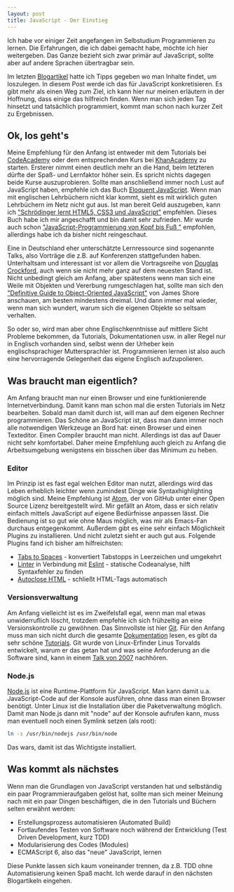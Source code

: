 ```yaml
---
layout: post
title: JavaScript - Der Einstieg
---
```


Ich habe vor einiger Zeit angefangen im Selbstudium Programmieren zu lernen. Die Erfahrungen, die ich dabei gemacht habe, möchte ich hier weitergeben. Das Ganze bezieht sich zwar primär auf JavaScript, sollte aber auf andere Sprachen übertragbar sein.

Im letzten [Blogartikel](http://blog.slotted-spoon.de/Loslegen-mit-Programmieren/) hatte ich Tipps gegeben wo man Inhalte findet, um loszulegen. In diesem Post werde ich das für JavaScript konkretisieren. Es gibt mehr als einen Weg zum Ziel, ich kann hier nur meinen erläutern in der Hoffnung, dass einige das hilfreich finden. Wenn man sich jeden Tag hinsetzt und tatsächlich programmiert, kommt man schon nach kurzer Zeit zu Ergebnissen.

<!--more-->

## Ok, los geht's

Meine Empfehlung für den Anfang ist entweder mit dem Tutorials bei [CodeAcademy](https://www.codecademy.com/tracks/javascript) oder dem entsprechenden Kurs bei [KhanAcademy](https://www.khanacademy.org/computing/computer-programming/programming) zu starten. Ersterer nimmt einen deutlich mehr an die Hand, beim letzteren dürfte der Spaß- und Lernfaktor höher sein. Es spricht nichts dagegen beide Kurse auszuprobieren. Sollte man anschließend immer noch Lust auf JavaScript haben, empfehle ich das Buch [Eloquent JavaScript](http://eloquentjavascript.net/). Wenn man mit englischen Lehrbüchern nicht klar kommt, sieht es mit wirklich guten Lehrbüchern im Netz nicht gut aus. Ist man bereit Geld auszugeben, kann ich ["Schrödinger lernt HTML5, CSS3 und JavaScript"](https://www.rheinwerk-verlag.de/schrodinger-lernt-html5-css3-und-javascript_3277/) empfehlen. Dieses Buch habe ich mir angeschafft und bin damit sehr zufrieden. Mir wurde auch schon ["JavaScript-Programmierung von Kopf bis Fuß "](http://www.oreilly.de/catalog/hfjavascriptprogger/) empfohlen, allerdings habe ich da bisher nicht reingeschaut.

Eine in Deutschland eher unterschätzte Lernressource sind sogenannte Talks, also Vorträge die z.B. auf Konferenzen stattgefunden haben. Unterhaltsam und interessant ist vor allem die Vortragsreihe von [Douglas Crockford](https://www.youtube.com/playlist?list=PL7664379246A246CB), auch wenn sie nicht mehr ganz auf dem neuesten Stand ist.
Nicht unbedingt gleich am Anfang, aber spätestens wenn man sich eine Weile mit Objekten und Vererbung rumgeschlagen hat, sollte man sich den ["Definitive Guide to Object-Oriented JavaScript"](http://www.letscodejavascript.com/v3/episodes/lessons_learned/12) von James Shore anschauen, am besten mindestens dreimal. Und dann immer mal wieder, wenn man sich wundert, warum sich die eigenen Objekte so seltsam verhalten.

So oder so, wird man aber ohne Englischkenntnisse auf mittlere Sicht Probleme bekommen, da Tutorials, Dokumentationen usw. in aller Regel nur in Englisch vorhanden sind, selbst wenn der Urheber kein englischsprachiger Muttersprachler ist. Programmieren lernen ist also auch eine hervorragende Gelegenheit das eigene Englisch aufzupolieren.

## Was braucht man eigentlich?

Am Anfang braucht man nur einen Browser und eine funktionierende Internetverbindung. Damit kann man schon mal die ersten Tutorials im Netz bearbeiten. Sobald man damit durch ist, will man auf dem eigenen Rechner programmieren. Das Schöne an JavaScript ist, dass man dann immer noch alle notwendigen Werkzeuge an Bord hat: einen Browser und einen Texteditor. Einen Compiler braucht man nicht. Allerdings ist das auf Dauer nicht sehr komfortabel. Daher meine Empfehlung auch gleich zu Anfang die Arbeitsumgebung wenigstens ein bisschen über das Minimum zu heben.

### Editor

Im Prinzip ist es fast egal welchen Editor man nutzt, allerdings wird das Leben erheblich leichter wenn zumindest Dinge wie Syntaxhighlighting möglich sind. Meine Empfehlung ist [Atom](https://atom.io/), der von GitHub unter einer Open Source Lizenz bereitgestellt wird. Mir gefällt an Atom, dass er sich relativ einfach mittels JavaScript auf eigene Bedürfnisse anpassen lässt. Die Bedienung ist so gut wie ohne Maus möglich, was mir als Emacs-Fan durchaus entgegenkommt. Außerdem gibt es eine sehr einfach Möglichkeit Plugins zu installieren. Und nicht zuletzt sieht er auch gut aus.
Folgende Plugins fand ich bisher am hilfreichsten:

- [Tabs to Spaces](https://atom.io/packages/tabs-to-spaces) - konvertiert Tabstopps in Leerzeichen und umgekehrt
- [Linter](https://atom.io/packages/linter) in Verbindung mit [Eslint](https://atom.io/packages/linter-eslint) - statische Codeanalyse, hilft Syntaxfehler zu finden
- [Autoclose HTML](https://atom.io/packages/autoclose-html) - schließt HTML-Tags automatisch

### Versionsverwaltung

Am Anfang vielleicht ist es im Zweifelsfall egal, wenn man mal etwas unwiderruflich löscht, trotzdem empfehle ich sich frühzeitig an eine Versionskontrolle zu gewöhnen. Das Sinnvollste ist hier [Git](https://git-scm.com/). Für den Anfang muss man sich nicht durch die gesamte [Dokumentation](http://git-scm.com/doc) lesen, es gibt da sehr schöne [Tutorials](http://rogerdudler.github.io/git-guide/index.de.html). Git wurde von Linux-Erfinder Linus Torvalds entwickelt, warum er das getan hat und was seine Anforderung an die Software sind, kann in einem [Talk von 2007](https://youtu.be/4XpnKHJAok8) nachhören.

### Node.js

[Node.js](https://nodejs.org/) ist eine Runtime-Plattform für JavaScript. Man kann damit u.a. JavaScript-Code auf der Konsole ausführen, ohne dass man einen Browser benötigt.
Unter Linux ist die Installation über die Paketverwaltung möglich. Damit man Node.js dann mit "node" auf der Konsole aufrufen kann, muss man eventuell noch einen Symlink setzen (als root):

```bash
ln -s /usr/bin/nodejs /usr/bin/node
```

Das wars, damit ist das Wichtigste installiert.

## Was kommt als nächstes

Wenn man die Grundlagen von JavaScript verstanden hat und selbständig ein paar Programmieraufgaben gelöst hat, sollte man sich meiner Meinung nach mit ein paar Dingen beschäftigen, die in den Tutorials und Büchern selten erwähnt werden:

- Erstellungsprozess automatisieren (Automated Build)
- Fortlaufendes Testen von Software noch während der Entwicklung (Test Driven Development, kurz TDD)
- Modularisierung des Codes (Modules)
- ECMAScript 6, also das "neue" JavaScript, lernen

Diese Punkte lassen sich kaum voneinander trennen, da z.B. TDD ohne Automatisierung keinen Spaß macht. Ich werde darauf in den nächsten Blogartikeln eingehen.
